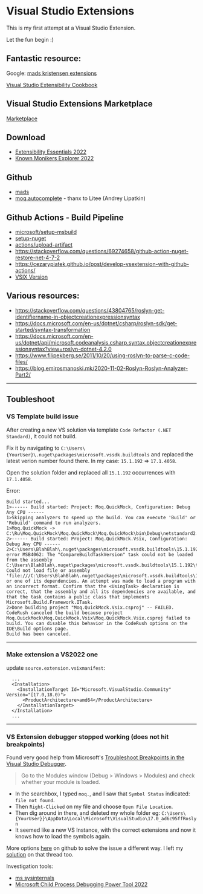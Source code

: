 #  Visual Studio Extensions
This is my first attempt at a Visual Studio Extension.

Let the fun begin :)

## Fantastic resource:
Google: [mads kristensen extensions](https://www.google.com/search?q=mads+kristensen+extensions&rlz=1C1RXQR_en-GBAU944AU944&oq=mads+kristensen+extensions&aqs=chrome..69i57.264j0j7&sourceid=chrome&ie=UTF-8)

[Visual Studio Extensibility Cookbook](https://www.vsixcookbook.com/getting-started/your-first-extension.html)

## Visual Studio Extensions Marketplace
[Marketplace](https://marketplace.visualstudio.com/)

## Download
- [Extensibility Essentials 2022](https://marketplace.visualstudio.com/items?itemName=MadsKristensen.ExtensibilityEssentials2022)
- [Known Monikers Explorer 2022](https://marketplace.visualstudio.com/items?itemName=MadsKristensen.KnownMonikersExplorer2022)

## Github
- [mads](https://github.com/madskristensen)
- [moq.autocomplete](https://github.com/Litee/moq.autocomplete) - thanx to Litee (Andrey Lipatkin)

## Github Actions - Build Pipeline
- [microsoft/setup-msbuild](https://github.com/microsoft/setup-msbuild)
- [setup-nuget](https://github.com/NuGet/setup-nuget)
- [actions/upload-artifact](https://github.com/actions/upload-artifact)
- https://stackoverflow.com/questions/69274658/github-action-nuget-restore-net-4-7-2
- https://cezarypiatek.github.io/post/develop-vsextension-with-github-actions/
- [VSIX Version](https://github.com/marketplace/actions/vsix-version) 

## Various resources:
- https://stackoverflow.com/questions/43804765/roslyn-get-identifiername-in-objectcreationexpressionsyntax
- https://docs.microsoft.com/en-us/dotnet/csharp/roslyn-sdk/get-started/syntax-transformation
- https://docs.microsoft.com/en-us/dotnet/api/microsoft.codeanalysis.csharp.syntax.objectcreationexpressionsyntax?view=roslyn-dotnet-4.2.0
- https://www.filipekberg.se/2011/10/20/using-roslyn-to-parse-c-code-files/
- https://blog.emirosmanoski.mk/2020-11-02-Roslyn-Roslyn-Analyzer-Part2/

---
## Toubleshoot

### VS Template build issue
After creating a new VS solution via template `Code Refactor (.NET Standard)`, it could not build.

Fix it by navigating to `C:\Users\{YourUser}\.nuget\packages\microsoft.vssdk.buildtools` and replaced the latest verion number found there.
In my case: `15.1.192` => `17.1.4058`.

Open the solution folder and replaced all `15.1.192` occurrences with `17.1.4058`.

Error:
```
Build started...
1>------ Build started: Project: Moq.QuickMock, Configuration: Debug Any CPU ------
1>Skipping analyzers to speed up the build. You can execute 'Build' or 'Rebuild' command to run analyzers.
1>Moq.QuickMock -> C:\Ru\Moq.QuickMock\Moq.QuickMock\Moq.QuickMock\bin\Debug\netstandard2.0\Moq.QuickMock.dll
2>------ Build started: Project: Moq.QuickMock.Vsix, Configuration: Debug Any CPU ------
2>C:\Users\BlahBlah\.nuget\packages\microsoft.vssdk.buildtools\15.1.192\tools\VSSDK\Microsoft.VsSDK.targets(84,5): error MSB4062: The "CompareBuildTaskVersion" task could not be loaded from the assembly C:\Users\BlahBlah\.nuget\packages\microsoft.vssdk.buildtools\15.1.192\tools\VSSDK\Microsoft.VisualStudio.Sdk.BuildTasks.15.0.dll. Could not load file or assembly 'file:///C:\Users\BlahBlah\.nuget\packages\microsoft.vssdk.buildtools\15.1.192\tools\VSSDK\Microsoft.VisualStudio.Sdk.BuildTasks.15.0.dll' or one of its dependencies. An attempt was made to load a program with an incorrect format. Confirm that the <UsingTask> declaration is correct, that the assembly and all its dependencies are available, and that the task contains a public class that implements Microsoft.Build.Framework.ITask.
2>Done building project "Moq.QuickMock.Vsix.csproj" -- FAILED.
CodeRush canceled the build because project Moq.QuickMock\Moq.QuickMock.Vsix\Moq.QuickMock.Vsix.csproj failed to build. You can disable this behavior in the CodeRush options on the IDE\Build options page.
Build has been canceled.
```

---

### Make extension a VS2022 one

update `source.extension.vsixmanifest`:

```
  ...
  <Installation>
    <InstallationTarget Id="Microsoft.VisualStudio.Community" Version="[17.0,18.0)">
      <ProductArchitecture>amd64</ProductArchitecture>
    </InstallationTarget>
  </Installation>
  ...
```

---

### VS Extension debugger stopped working (does not hit breakpoints)

Found very good help from Microsoft's [Troubleshoot Breakpoints in the Visual Studio Debugger](https://docs.microsoft.com/en-us/visualstudio/debugger/troubleshooting-breakpoints?view=vs-2022).

> Go to the Modules window (Debug > Windows > Modules) and check whether your module is loaded.

- In the searchbox, I typed `moq.`, and I saw that `Symbol Status` indicated: `file not found`.
- Then `Right-Clicked` on my file and choose `Open File Location`.
- Then dig around in there, and deleted my whole folder 
  eg: `C:\Users\{YourUser}}\AppData\Local\Microsoft\VisualStudio\17.0_ad6c95ffRoslyn`
- It seemed like a new VS Instance, with the correct extensions and now it knows how to load the symbols again. 

More options [here](https://github.com/dotnet/roslyn-sdk/issues/889#issuecomment-929608681) on github to solve the issue a different way.
I left my [solution](https://github.com/dotnet/roslyn-sdk/issues/889#issuecomment-1146767006) on that thread too.


Investigation tools: 
- [ms sysinternals](https://docs.microsoft.com/en-us/sysinternals/)
-  [Microsoft Child Process Debugging Power Tool 2022](https://marketplace.visualstudio.com/items?itemName=vsdbgplat.MicrosoftChildProcessDebuggingPowerTool2022)
